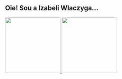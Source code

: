 ## Oie! Sou a Izabeli Wlaczyga...
<div>
  <a href="https://github.com/IzabeliWlaczyga">
  <img height="180em" src="https://github-readme-stats.vercel.app/api?username=IzabeliWlaczyga&show_icons=true&theme=dracula&include_all_commits=true&count_private=true"/>
  <img height="180em" src="https://github-readme-stats.vercel.app/api/top-langs/?username=IzabeliWlaczyga&layout=compact&langs_count=16&theme=dracula"/>
</div>


<!--
**IzabeliWlaczyga/IzabeliWlaczyga** is a ✨ _special_ ✨ repository because its `README.md` (this file) appears on your GitHub profile.

Here are some ideas to get you started:

- 🔭 I’m currently working on ...
- 🌱 I’m currently learning ...
- 👯 I’m looking to collaborate on ...
- 🤔 I’m looking for help with ...
- 💬 Ask me about ...
- 📫 How to reach me: ...
- 😄 Pronouns: ...
- ⚡ Fun fact: ...
-->
